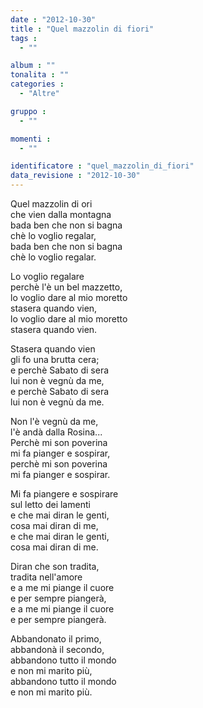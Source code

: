 ```yaml
---
date : "2012-10-30"
title : "Quel mazzolin di fiori"
tags : 
  - ""

album : ""
tonalita : ""
categories : 
  - "Altre"

gruppo : 
  - ""

momenti : 
  - ""

identificatore : "quel_mazzolin_di_fiori"
data_revisione : "2012-10-30"
---
```

  
  
  
Quel mazzolin di ori  
che vien dalla montagna  
bada ben che non si bagna  
chè lo voglio regalar,  
bada ben che non si bagna  
chè lo voglio regalar.  
  
  
Lo voglio regalare  
perchè l'è un bel mazzetto,  
lo voglio dare al mio moretto  
stasera quando vien,  
lo voglio dare al mio moretto  
stasera quando vien.  
  
  
Stasera quando vien  
gli fo una brutta cera;  
e perchè Sabato di sera  
lui non è vegnù da me,  
e perchè Sabato di sera  
lui non è vegnù da me.  
  
  
Non l'è vegnù da me,  
l'è andà dalla Rosina...  
Perchè mi son poverina  
mi fa pianger e sospirar,  
perchè mi son poverina  
mi fa pianger e sospirar.  
  
  
Mi fa piangere e sospirare  
sul letto dei lamenti  
e che mai diran le genti,  
cosa mai diran di me,  
e che mai diran le genti,  
cosa mai diran di me.  
  
  
Diran che son tradita,  
tradita nell'amore  
e a me mi piange il cuore  
e per sempre piangerà,  
e a me mi piange il cuore  
e per sempre piangerà.  
  
  
Abbandonato il primo,  
abbandonà il secondo,  
abbandono tutto il mondo  
e non mi marito più,  
abbandono tutto il mondo  
e non mi marito più.   
  
  
  
  
  
  
